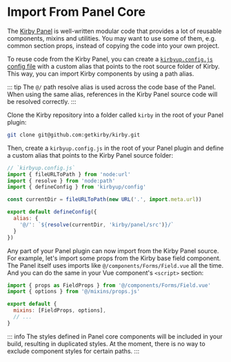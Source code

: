# Import From Panel Core

The [Kirby Panel](https://github.com/getkirby/kirby/tree/main/panel/src) is well-written modular code that provides a lot of reusable components, mixins and utilities. You may want to use some of them, e.g. common section props, instead of copying the code into your own project.

To reuse code from the Kirby Panel, you can create a [`kirbyup.config.js` config file](/guide/config-file) with a custom alias that points to the root source folder of Kirby. This way, you can import Kirby components by using a path alias.

::: tip
The `@/` path resolve alias is used across the code base of the Panel. When using the same alias, references in the Kirby Panel source code will be resolved correctly.
:::

Clone the Kirby repository into a folder called `kirby` in the root of your Panel plugin:

```bash
git clone git@github.com:getkirby/kirby.git
```

Then, create a `kirbyup.config.js` in the root of your Panel plugin and define a custom alias that points to the Kirby Panel source folder:

```js
// `kirbyup.config.js`
import { fileURLToPath } from 'node:url'
import { resolve } from 'node:path'
import { defineConfig } from 'kirbyup/config'

const currentDir = fileURLToPath(new URL('.', import.meta.url))

export default defineConfig({
  alias: {
    '@/': `${resolve(currentDir, 'kirby/panel/src')}/`
  }
})
```

Any part of your Panel plugin can now import from the Kirby Panel source. For example, let's import some props from the Kirby base field component. The Panel itself uses imports like `@/components/Forms/Field.vue` all the time. And you can do the same in your Vue component's `<script>` section:

```js
import { props as FieldProps } from '@/components/Forms/Field.vue'
import { options } from '@/mixins/props.js'

export default {
  mixins: [FieldProps, options],
  // ...
}
```

::: info
The styles defined in Panel core components will be included in your build, resulting in duplicated styles. At the moment, there is no way to exclude component styles for certain paths.
:::

